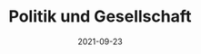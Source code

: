 ---
date: 2021-09-23
title: Politik und Gesellschaft
redirect: '/tag/Politik und Gesellschaft'
tags: [Fächer]
thumbnail: 
    src: politikgesellschaft/pug.jpg
    alt: Logo der Veranstaltung "Jugend debattiert"
---